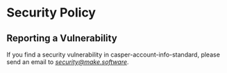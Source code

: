 # Security Policy

## Reporting a Vulnerability

If you find a security vulnerability in casper-account-info-standard, please send an email to *security@make.software*. 
